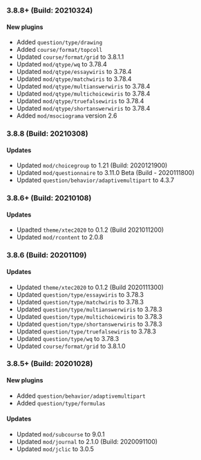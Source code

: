 ### 3.8.8+ (Build: 20210324)
#### New plugins
- Added `question/type/drawing`
- Added `course/format/topcoll`
- Updated `course/format/grid` to 3.8.1.1
- Updated `mod/qtype/wq` to 3.78.4
- Updated `mod/qtype/essaywiris` to 3.78.4
- Updated `mod/qtype/matchwiris` to 3.78.4
- Updated `mod/qtype/multianswerwiris` to 3.78.4
- Updated `mod/qtype/multichoicewiris` to 3.78.4
- Updated `mod/qtype/truefalsewiris` to 3.78.4
- Updated `mod/qtype/shortanswerwiris` to 3.78.4
- Added `mod/msociograma` version 2.6

### 3.8.8 (Build: 20210308)
#### Updates
- Updated `mod/choicegroup` to 1.21 (Build: 2020121900)
- Updated `mod/questionnaire` to 3.11.0 Beta (Build - 2020111800)
- Updated `question/behavior/adaptivemultipart` to 4.3.7

### 3.8.6+ (Build: 20210108)
#### Updates
- Upadted `theme/xtec2020` to 0.1.2 (Build 2021011200)
- Updated `mod/rcontent` to 2.0.8

### 3.8.6 (Build: 20201109)
#### Updates
- Updated `theme/xtec2020` to 0.1.2 (Build 2020111300)
- Updated `question/type/essaywiris` to 3.78.3
- Updated `question/type/matchwiris` to 3.78.3
- Updated `question/type/multianswerwiris` to 3.78.3
- Updated `question/type/multichoicewiris` to 3.78.3
- Updated `question/type/shortanswerwiris` to 3.78.3
- Updated `question/type/truefalsewiris` to 3.78.3
- Updated `question/type/wq` to 3.78.3
- Updated `course/format/grid` to 3.8.1.0

### 3.8.5+ (Build: 20201028)
#### New plugins
- Added `question/behavior/adaptivemultipart`
- Added `question/type/formulas`

#### Updates
- Updated `mod/subcourse` to 9.0.1
- Updated `mod/journal` to 2.1.0 (Build: 2020091100)
- Updated `mod/jclic` to 3.0.5
